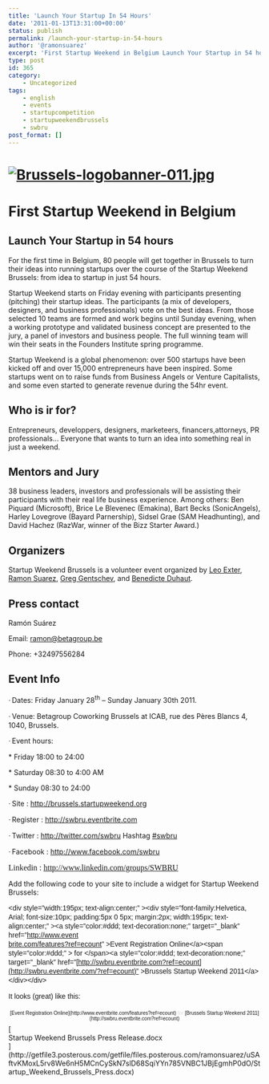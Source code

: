 ```yaml
---
title: 'Launch Your Startup In 54 Hours'
date: '2011-01-13T13:31:00+00:00'
status: publish
permalink: /launch-your-startup-in-54-hours
author: '@ramonsuarez'
excerpt: 'First Startup Weekend in Belgium Launch Your Startup in 54 hours For the first time in Belgium, 80 people will get together in Brussels to turn their ideas into running startups over the course of the Startup Weekend Brussels: from idea to startup...'
type: post
id: 365
category:
    - Uncategorized
tags:
    - english
    - events
    - startupcompetition
    - startupweekendbrussels
    - swbru
post_format: []
---
```

<span>[![Brussels-logobanner-011.jpg](http://brussels.startupweekend.org/files/2010/11/Brussels-logobanner-011.jpg "Brussels-logobanner-011.jpg")](http://brussels.startupweekend.org)  
</span>
================================================================================================================================================================================================

<span>First Startup Weekend in Belgium</span>
=============================================

<span>Launch Your Startup in 54 hours</span>
--------------------------------------------

<span> </span>

<span>For the first time in Belgium, 80 people will get together in Brussels to turn their ideas into running startups over the course of the <span> </span>Startup Weekend Brussels: from idea to startup in just 54 hours.</span>

<span> </span>

<span>Startup Weekend starts on Friday evening with participants presenting (pitching) their startup ideas. The participants (a mix of developers, designers, and business professionals)<span> </span>vote on the best ideas. From those selected 10 teams are formed and work begins until Sunday evening, when a working prototype and validated business concept are presented to the jury, a panel of investors and business people.<span> </span>The full winning team will win their seats in the Founders Institute spring programme.</span>

<span> </span>

<span>Startup Weekend is a global phenomenon: over 500 startups have been kicked off and over 15,000 entrepreneurs have been inspired.<span> </span>Some startups went on to raise funds from Business Angels or Venture Capitalists, and some even started to generate revenue during the 54hr event.</span>

<span>Who is ir for? </span>
----------------------------

<span>Entrepreneurs, developpers, designers, marketeers, financers,attorneys, PR professionals… Everyone that wants to turn an idea into something real in just a weekend. </span>

<span>Mentors and Jury</span>
-----------------------------

<span>38 <span> </span>business leaders, investors and professionals will be assisting their participants with their real life business experience. Among others: Ben Piquard (Microsoft), Brice Le Blevenec (Emakina), Bart Becks (SonicAngels), Harley Lovegrove (Bayard Parnership), Sidsel Grae (SAM Headhunting), and David Hachez (RazWar, winner of the<span> </span>Bizz Starter Award.)</span>

<span>Organizers</span>
-----------------------

<span>Startup Weekend Brussels is a volunteer event organized by </span><span>[<span>Leo Exter</span>](http://be.linkedin.com/in/exter)</span><span>, </span><span>[<span>Ramon Suarez</span>](http://be.linkedin.com/in/ramonsuarez)</span><span>, </span><span>[<span>Greg Gentschev</span>](http://be.linkedin.com/in/gentschev)</span><span>, and </span><span>[<span>Benedicte Duhaut</span>](http://be.linkedin.com/pub/benedicte-duhaut/1/362/673)</span><span>.</span>

<span>Press contact </span>
---------------------------

<span>Ramón Suárez </span>

<span>Email: </span><span>[<span>ramon@betagroup.be</span>](mailto:ramon@betagroup.be)</span>

<span>Phone: +32497556284</span>

<span>Event Info </span>
------------------------

<span style="font-family:Symbol;"><span>·<span style="font:7pt Times New Roman;"> </span></span></span><span>Dates: Friday January 28<sup>th</sup> – Sunday January 30th 2011.</span>

<span style="font-family:Symbol;"><span>·<span style="font:7pt Times New Roman;"> </span></span></span><span>Venue: Betagroup Coworking Brussels at ICAB, rue des Pères Blancs 4, 1040, Brussels.</span>

<span style="font-family:Symbol;"><span>·<span style="font:7pt Times New Roman;"> </span></span></span><span>Event hours: </span>

<span><span> </span>\* Friday 18:00 to 24:00</span>

<span><span> </span>\* Saturday 08:30 to 4:00 AM</span>

<span><span> </span>\* Sunday 08:30 to 24:00</span>

<span style="font-family:Symbol;"><span>·<span style="font:7pt Times New Roman;"> </span></span></span><span>Site : </span><span>[<span>http://brussels.startupweekend.org</span>](http://brussels.startupweekend.org/)</span><span> </span>

<span style="font-family:Symbol;"><span>·<span style="font:7pt Times New Roman;"> </span></span></span><span>Register : </span><span>[<span>http://swbru.eventbrite.com</span>](http://swbru.eventbrite.com/)</span><span> </span>

<span style="font-family:Symbol;"><span>·<span style="font:7pt Times New Roman;"> </span></span></span><span>Twitter : </span><span>[<span>http://twitter.com/swbru</span>](http://twitter.com/swbru)</span><span> Hashtag </span><span>[<span>\#swbru</span>](http://search.twitter.com/search?q=%23swbru)</span>

<span style="font-family:Symbol;"><span>·<span style="font:7pt Times New Roman;"> </span></span></span><span>Facebook : </span><span>[<span>http://www.facebook.com/swbru</span>](http://www.facebook.com/swbru)</span><span> </span>

<span style="font-size:12pt;font-family:Times New Roman, serif;">Linkedin : </span><span style="font-size:12pt;font-family:Times New Roman, serif;">[<span>http://www.linkedin.com/groups/SWBRU</span>](http://www.linkedin.com/groups/SWBRU)</span>

Add the following code to your site to include a widget for Startup Weekend Brussels:

<span style="font-size:12px;color:#595959;line-height:21px;"> </span>

<span style="font-weight:inherit;font-style:inherit;font-size:14px;font-family:Helvetica, Arial, sans-serif;vertical-align:baseline;line-height:18px;padding:0;margin:0;">&lt;div style=”width:195px; text-align:center;” &gt;&lt;div style=”font-family:Helvetica, Arial; font-size:10px; padding:5px 0 5px; margin:2px; width:195px; text-align:center;” &gt;&lt;a style=”color:#ddd; text-decoration:none;” target=”\_blank” href=”[http://www.event  
brite.com/features?ref=ecount](http://www.eventbrite.com/features?ref=ecount)” &gt;Event Registration Online&lt;/a&gt;&lt;span style=”color:#ddd;” &gt; for &lt;/span&gt;&lt;a style=”color:#ddd; text-decoration:none;” target=”\_blank” href=”[http://swbru.eventbrite.com?ref=ecount](http://swbru.eventbrite.com/?ref=ecount)” &gt;Brussels Startup Weekend 2011&lt;/a&gt;&lt;/div&gt;&lt;/div&gt;</span>

<span style="font-weight:inherit;font-style:inherit;font-size:14px;font-family:Helvetica, Arial, sans-serif;vertical-align:baseline;line-height:18px;padding:0;margin:0;">It looks (great) like this: </span>

<div style="text-align:center;"><div style="font-family:Helvetica, Arial;font-size:10px;padding:5px 0;margin:2px;text-align:center;">[Event Registration Online](http://www.eventbrite.com/features?ref=ecount)<span style="color:#ddd;"> for </span>[Brussels Startup Weekend 2011](http://swbru.eventbrite.com?ref=ecount)</div></div><div class="p_embed p_file_embed">[<div class="p_icon"></div><div class="p_text">Startup Weekend Brussels Press Release.docx</div>](http://getfile3.posterous.com/getfile/files.posterous.com/ramonsuarez/uSAftvKMoxL5rv8We6nH5MCnCySkN7slD68SqiYYn785VNBC1JBjEgmhP0dO/Startup_Weekend_Brussels_Press.docx)</div>